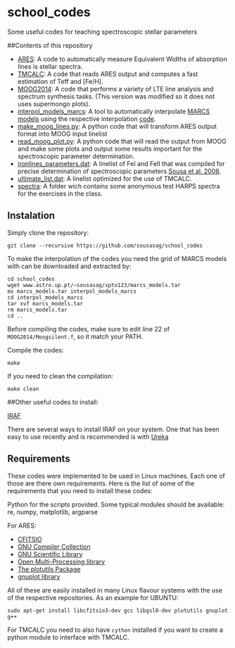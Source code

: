 # school_codes

Some useful codes for teaching spectroscopic stellar parameters





##Contents of this repository

  * [ARES](https://github.com/sousasag/ARES): A code to automatically measure Equivalent Widths of absorption lines is stellar spectra.
  * [TMCALC](https://github.com/sousasag/TMCALC): A code that reads ARES output and computes a fast estimation of Teff and [Fe/H].
  * [MOOG2014](http://www.as.utexas.edu/~chris/moog.html): A code that performs a variety of LTE line analysis and spectrum synthesis tasks. (This version was modified so it does not uses supermongo plots).
  * [interpol_models_marcs](https://github.com/sousasag/school_codes/tree/master/interpol_models_marcs): A tool to automatically interpolate [MARCS models](http://marcs.astro.uu.se/) using the respective interpolation [code](http://marcs.astro.uu.se/software.php).
  * [make_moog_lines.py](https://github.com/sousasag/school_codes/blob/master/make_moog_lines.py): A python code that will transform ARES output format into MOOG input linelist
  * [read_moog_plot.py](https://github.com/sousasag/school_codes/blob/master/read_moog_plot.py): A python code that will read the output from MOOG and make some plots and output some results important for the spectroscopic parameter determination.
  * [ironlines_parameters.dat](https://github.com/sousasag/school_codes/blob/master/ironlines_parameters.dat): A linelist of FeI and FeII that was compiled for precise determination of spectroscopic parameters [Sousa et al. 2008](http://adsabs.harvard.edu/abs/2008A%26A...487..373S).
  * [ultimate_list.dat](http://adsabs.harvard.edu/abs/2008A%26A...487..373S): A linelist optimized for the use of TMCALC.
  * [spectra](https://github.com/sousasag/school_codes/tree/master/spectra): A folder wich contains some anonymous test HARPS spectra for the exercises in the class.


## Instalation

Simply clone the repository:

```
git clone --recursive https://github.com/sousasag/school_codes
```

To make the interpolation of the codes you need the grid of MARCS models with
can be downloaded and extracted by:

```
cd school_codes
wget www.astro.up.pt/~sousasag/xpto123/marcs_models.tar
mv marcs_models.tar interpol_models_marcs
cd interpol_models_marcs
tar xvf marcs_models.tar
rm marcs_models.tar
cd ..
```

Before compiling the codes, make sure to edit line 22 of
`MOOG2014/Moogsilent.f`, so it match your PATH.

Compile the codes:

```
make
```

If you need to clean the compilation:

```
make clean
```


##Other useful codes to install:

[IRAF](http://iraf.noao.edu/)

There are several ways to install IRAF on your system. One that has been easy to
use recently and is recommended is with [Ureka](http://ssb.stsci.edu/ureka/)

## Requirements

These codes were implemented to be used in Linux machines. Each one of those are
there own requirements. Here is the list of some of the requirements that you
need to install these codes:

Python for the scripts provided. Some typical modules should be available: re,
numpy, matplotlib, argparse

For ARES:
  * [CFITSIO](http://heasarc.nasa.gov/fitsio/fitsio.html)
  * [GNU Compiler Collection](http://gcc.gnu.org/)
  * [GNU Scientific Library](http://www.gnu.org/software/gsl/)
  * [Open Multi-Processing library](http://openmp.org/wp/)
  * [The plotutils Package](http://www.gnu.org/software/plotutils/)
  * [gnuplot library](http://www.gnuplot.info/)

All of these are easily installed in many Linux flavour systems with the use of
the respective repositories. As an example for UBUNTU:
```
sudo apt-get install libcfitsio3-dev gcc libgsl0-dev plotutils gnuplot g++
```

For TMCALC you need to also have `cython` installed if you want to create a
python module to interface with TMCALC.
